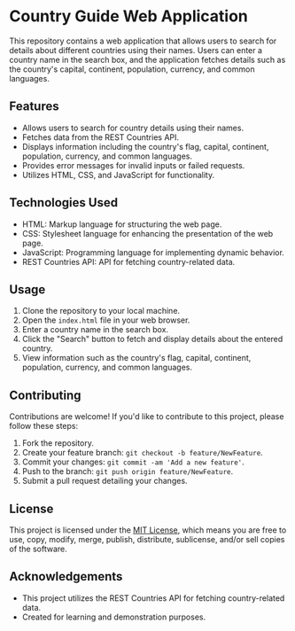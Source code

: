 # Country Guide Web Application

This repository contains a web application that allows users to search for details about different countries using their names. Users can enter a country name in the search box, and the application fetches details such as the country's capital, continent, population, currency, and common languages.

## Features

- Allows users to search for country details using their names.
- Fetches data from the REST Countries API.
- Displays information including the country's flag, capital, continent, population, currency, and common languages.
- Provides error messages for invalid inputs or failed requests.
- Utilizes HTML, CSS, and JavaScript for functionality.

## Technologies Used

- HTML: Markup language for structuring the web page.
- CSS: Stylesheet language for enhancing the presentation of the web page.
- JavaScript: Programming language for implementing dynamic behavior.
- REST Countries API: API for fetching country-related data.

## Usage

1. Clone the repository to your local machine.
2. Open the `index.html` file in your web browser.
3. Enter a country name in the search box.
4. Click the "Search" button to fetch and display details about the entered country.
5. View information such as the country's flag, capital, continent, population, currency, and common languages.

## Contributing

Contributions are welcome! If you'd like to contribute to this project, please follow these steps:

1. Fork the repository.
2. Create your feature branch: `git checkout -b feature/NewFeature`.
3. Commit your changes: `git commit -am 'Add a new feature'`.
4. Push to the branch: `git push origin feature/NewFeature`.
5. Submit a pull request detailing your changes.

## License

This project is licensed under the [MIT License](LICENSE), which means you are free to use, copy, modify, merge, publish, distribute, sublicense, and/or sell copies of the software.

## Acknowledgements

- This project utilizes the REST Countries API for fetching country-related data.
- Created for learning and demonstration purposes.
